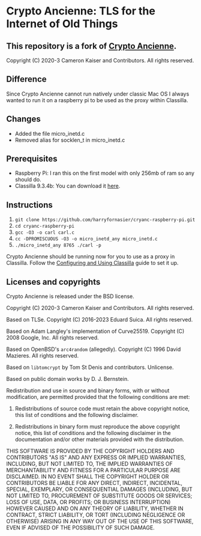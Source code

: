 # Crypto Ancienne: TLS for the Internet of Old Things
## This repository is a fork of [Crypto Ancienne](https://github.com/classilla/cryanc).
Copyright (C) 2020-3 Cameron Kaiser and Contributors. All rights reserved.

## Difference

Since Crypto Ancienne cannot run natively under classic Mac OS I always wanted to run it on a raspberry pi to be used as the proxy within Classilla. 

## Changes

- Added the file micro_inetd.c
- Removed alias for socklen_t in micro_inetd.c

## Prerequisites

- Raspberry Pi: I ran this on the first model with only 256mb of ram so any should do.
- Classilla 9.3.4b: You can download it [here](https://sourceforge.net/projects/classilla/files/9.3.4b/).

## Instructions

1. `git clone https://github.com/harryfornasier/cryanc-raspberry-pi.git`
2. `cd cryanc-raspberry-pi`
3. `gcc -O3 -o carl carl.c`
5. `cc -DPROMISCUOUS -O3 -o micro_inetd_any micro_inetd.c`
6. `./micro_inetd_any 8765 ./carl -p`

Crypto Ancienne should be running now for you to use as a proxy in Classilla. Follow the [Configuring and Using Classilla](https://www.floodgap.com/software/classilla/carl.html) guide to set it up.

## Licenses and copyrights

Crypto Ancienne is released under the BSD license.

Copyright (C) 2020-3 Cameron Kaiser and Contributors. All rights reserved.

Based on TLSe. Copyright (C) 2016-2023 Eduard Suica. All rights reserved.

Based on Adam Langley's implementation of Curve25519. Copyright (C) 2008 Google, Inc. All rights reserved.

Based on OpenBSD's `arc4random` (allegedly). Copyright (C) 1996 David Mazieres. All rights reserved.

Based on `libtomcrypt` by Tom St Denis and contributors. Unlicense.

Based on public domain works by D. J. Bernstein.

Redistribution and use in source and binary forms, with or without modification, are permitted provided that the following conditions are met:

1. Redistributions of source code must retain the above copyright notice, this list of conditions and the following disclaimer.

2. Redistributions in binary form must reproduce the above copyright notice, this list of conditions and the following disclaimer in the documentation and/or other materials provided with the distribution.

THIS SOFTWARE IS PROVIDED BY THE COPYRIGHT HOLDERS AND CONTRIBUTORS "AS IS" AND ANY EXPRESS OR IMPLIED WARRANTIES, INCLUDING, BUT NOT LIMITED TO, THE IMPLIED WARRANTIES OF MERCHANTABILITY AND FITNESS FOR A PARTICULAR PURPOSE ARE DISCLAIMED. IN NO EVENT SHALL THE COPYRIGHT HOLDER OR CONTRIBUTORS BE LIABLE FOR ANY DIRECT, INDIRECT, INCIDENTAL, SPECIAL, EXEMPLARY, OR CONSEQUENTIAL DAMAGES (INCLUDING, BUT NOT LIMITED TO, PROCUREMENT OF SUBSTITUTE GOODS OR SERVICES; LOSS OF USE, DATA, OR PROFITS; OR BUSINESS INTERRUPTION) HOWEVER CAUSED AND ON ANY THEORY OF LIABILITY, WHETHER IN CONTRACT, STRICT LIABILITY, OR TORT (INCLUDING NEGLIGENCE OR OTHERWISE) ARISING IN ANY WAY OUT OF THE USE OF THIS SOFTWARE, EVEN IF ADVISED OF THE POSSIBILITY OF SUCH DAMAGE.
